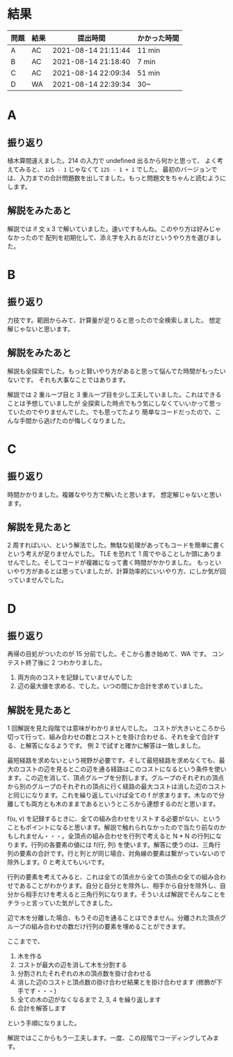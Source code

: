 # 結果

| 問題 | 結果 | 提出時間            | かかった時間 |
|------|------|---------------------|--------------|
| A    | AC   | 2021-08-14 21:11:44 | 11 min       |
| B    | AC   | 2021-08-14 21:18:40 | 7 min        |
| C    | AC   | 2021-08-14 22:09:34 | 51 min       |
| D    | WA   | 2021-08-14 22:39:34 | 30~          |

# A

## 振り返り

植木算間違えました。214 の入力で undefined 出るから何かと思って、
よく考えてみると、 `125 - 1` じゃなくて `125 - 1 + 1` でした。
最初のバージョンでは、入力までの合計問題数を出してました。もっと問題文をちゃんと読むようにします。

## 解説をみたあと

解説では if 文 x 3 で解いていました。速いですもんね。このやり方は好みじゃなかったので
配列を初期化して、添え字を入れるだけというやり方を選びました。

# B

## 振り返り

力技です。範囲からみて、計算量が足りると思ったので全検索しました。
想定解じゃないと思います。

## 解説をみたあと

解説も全探索でした。もっと賢いやり方があると思って悩んでた時間がもったいないです。
それも大事なことではあります。

解説では 2 重ループ目と 3 重ループ目を少し工夫していました。これはできることは予想していましたが
全探索した時点でもう気にしなくていいかって思っていたのでやりませんでした。でも思ってたより
簡単なコードだったので、こんな手間から逃げたのが悔しくなりました。

# C

## 振り返り

時間かかりました。複雑なやり方で解いたと思います。
想定解じゃないと思います。

## 解説を見たあと

2 周すればいい、という解法でした。無駄な処理があってもコードを簡単に書くという考えが足りませんでした。
TLE を恐れて 1 周でやることしか頭にありませんでした。そしてコードが複雑になって書く時間がかかりました。
もっといいやり方があるとは思っていましたが、計算効率的にいいやり方、にしか気が回っていませんでした。

# D

## 振り返り

再帰の目処がついたのが 15 分前でした。そこから書き始めて、WA です。
コンテスト終了後に 2 つわかりました。

1. 両方向のコストを記録していませんでした
2. 辺の最大値を求める、でした。いつの間にか合計を求めていました。

## 解説を見たあと

1 回解説を見た段階では意味がわかりませんでした。
コストが大きいところから切って行って、組み合わせの数とコストとを掛け合わせる、それを全て合計する、と解答になるようです。
例 2 で試すと確かに解答は一致しました。

最短経路を求めないという視野が必要です。そして最短経路を求めなくても、最大のコストの辺を見るとこの辺を通る経路はこのコストになるという条件を使います。この辺を消して、頂点グループを分割します。グループのそれぞれの頂点から別のグループのそれぞれの頂点に行く経路の最大コストは消した辺のコストと同じになります。これを繰り返していけば全ての f が求まります。木なので分離しても両方とも木のままであるというところから連想するのだと思います。

f(u, v) を記録するときに、全ての組み合わせをリストする必要がない、ということもポイントになると思います。解説で触れられなかったので当たり前なのかもしれません・・・。全頂点の組み合わせを行列で考えると N * N の行列になります。行列の各要素の値には f(行, 列) を使います。解答に使うのは、三角行列の要素の合計です。行と列とが同じ場合、対角線の要素は繋がっていないので除外します。0 と考えてもいいです。

行列の要素を考えてみると、これは全ての頂点から全ての頂点の全ての組み合わせであることがわかります。自分と自分とを除外し、相手から自分を除外し、自分から相手だけを考えると三角行列になります。そういえば解説でそんなことをチラっと言っていた気がしてきました。

辺で木を分離した場合、もうその辺を通ることはできません。分離された頂点グループの組み合わせの数だけ行列の要素を埋めることができます。

ここまでで、

1. 木を作る
2. コストが最大の辺を消して木を分割する
3. 分割されたそれぞれの木の頂点数を掛け合わせる
4. 消した辺のコストと頂点数の掛け合わせ結果とを掛け合わせます (修飾が下手です・・・)
5. 全ての木の辺がなくなるまで 2, 3, 4 を繰り返します
6. 合計を解答します

という手順になりました。

解説ではここからもう一工夫します。一度、この段階でコーディングしてみます。
